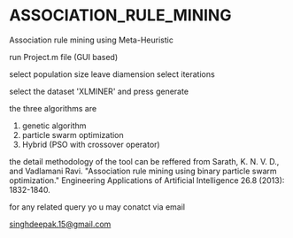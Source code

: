 # ASSOCIATION_RULE_MINING
Association rule mining using Meta-Heuristic

run Project.m file (GUI based)

select population size 
leave diamension 
select iterations

select the dataset 'XLMINER' and press generate

the three algorithms are 
1. genetic algorithm
2. particle swarm optimization 
3. Hybrid (PSO with crossover operator)

the detail methodology of the tool can be reffered from
Sarath, K. N. V. D., and Vadlamani Ravi. "Association rule mining using binary particle swarm optimization." Engineering Applications of Artificial Intelligence 26.8 (2013): 1832-1840.

for any related query yo u may conatct via email

singhdeepak.15@gmail.com

